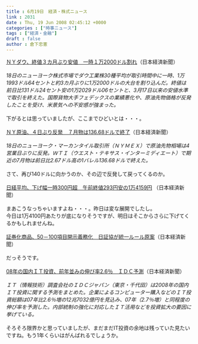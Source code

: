 ```yaml
---
title : 6月19日　経済・株式ニュース
link : 2031
date : Thu, 19 Jun 2008 02:45:12 +0000
categories : ["時事ニュース"]
tags : ["経済・金融"]
draft : false
author : 倉下忠憲
---
```


<A HREF="http://www.nikkei.co.jp/news/kaigai/20080619AT2M1900F19062008.html" TARGET="_blank">ＮＹダウ、終値３カ月ぶり安値　一時１万2000ドル割れ</A>（日本経済新聞）<BR><BR><I>18日のニューヨーク株式市場でダウ工業株30種平均が取引時間中に一時、1万1993ドル64セントと約3カ月ぶりに1万2000ドルの大台を割り込んだ。終値は前日比131ドル24セント安の1万2029ドル06セントと、3月17日以来の安値水準で取引を終えた。国際貨物大手フェデックスの業績悪化や、原油先物価格が反発したことを受け、米景気への不安感が強まった。</I><BR><BR>下がるとは思っていましたが、ここまでひどいとは・・・。<BR><BR><A HREF="http://www.nikkei.co.jp/news/kaigai/20080619ATQ2INYPC19062008.html" TARGET="_blank">ＮＹ原油、４日ぶり反発　７月物は136.68ドルで終了</A>（日本経済新聞）<BR><BR><I>18日のニューヨーク・マーカンタイル取引所（ＮＹＭＥＸ）で原油先物相場は4営業日ぶりに反発。ＷＴＩ（ウエスト・テキサス・インターミディエート）で期近の7月物は前日比2.67ドル高の1バレル136.68ドルで終えた。</I><BR><BR>さて、再び140ドルに向かうのか、その辺で反発して戻ってくるのか。<BR><BR><A HREF="http://www.nikkei.co.jp/news/main/20080619NTE2INK0719062008.html" TARGET="_blank">日経平均、下げ幅一時300円超　午前終値293円安の1万4159円</A> （日本経済新聞）<BR><BR>まあこうなっちゃいますよね・・・。昨日は変な展開でしたし。<BR>今日は1万4100円あたりが底になりそうですが、明日はそこからさらに下げてくるかもしれませんね。<BR><BR><A HREF="http://www.nikkei.co.jp/news/main/20080619AT1G1804819062008.html" TARGET="_blank">証券化商品、50－100項目開示義務化　日証協が統一ルール原案</A>（日本経済新聞）<BR><BR>だっそうです。<BR><BR><A HREF="http://www.nikkei.co.jp/news/sangyo/20080619AT3K1800X18062008.html" TARGET="_blank">08年の国内ＩＴ投資、前年並みの伸び率2.6％　ＩＤＣ予測</A>（日本経済新聞）<BR><BR><I>ＩＴ（情報技術）調査会社のＩＤＣジャパン（東京・千代田）は2008年の国内ＩＴ投資に関する予測をまとめた。企業によるコンピューター購入などのＩＴ投資総額は07年比2.6％増の12兆7032億円を見込み、07年（2.7％増）と同程度の伸び率を予測した。内部統制の強化に対応したＩＴ活用などを投資拡大の要因に挙げている。</I><BR><BR>そろそろ限界かと思っていましたが、まだまだIT投資の余地は残っていた見たいですね。もう1年くらいはがんばれるでしょうか。<br><br>
